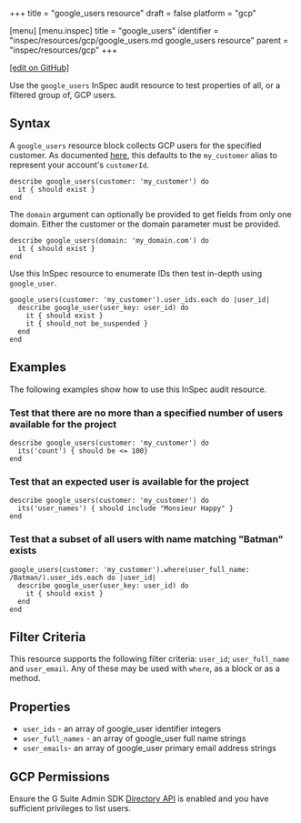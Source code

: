 +++
title = "google_users resource"
draft = false
platform = "gcp"

[menu]
  [menu.inspec]
    title = "google_users"
    identifier = "inspec/resources/gcp/google_users.md google_users resource"
    parent = "inspec/resources/gcp"
+++

[\[edit on GitHub\]](https://github.com/inspec/inspec/blob/master/www/content/inspec/resources/google_users.md)

Use the `google_users` InSpec audit resource to test properties of all, or a filtered group of, GCP users.

## Syntax

A `google_users` resource block collects GCP users for the specified customer. As documented [here](https://developers.google.com/admin-sdk/directory/v1/reference/users/list), this defaults to the `my_customer` alias to represent your account's `customerId`.

    describe google_users(customer: 'my_customer') do
      it { should exist }
    end

The `domain` argument can optionally be provided to get fields from only one domain. Either the customer or the domain parameter must be provided.

    describe google_users(domain: 'my_domain.com') do
      it { should exist }
    end

Use this InSpec resource to enumerate IDs then test in-depth using `google_user`.

    google_users(customer: 'my_customer').user_ids.each do |user_id|
      describe google_user(user_key: user_id) do
        it { should exist }
        it { should_not be_suspended }
      end
    end

## Examples

The following examples show how to use this InSpec audit resource.

### Test that there are no more than a specified number of users available for the project

    describe google_users(customer: 'my_customer') do
      its('count') { should be <= 100}
    end

### Test that an expected user is available for the project

    describe google_users(customer: 'my_customer') do
      its('user_names') { should include "Monsieur Happy" }
    end

### Test that a subset of all users with name matching "Batman" exists

    google_users(customer: 'my_customer').where(user_full_name: /Batman/).user_ids.each do |user_id|
      describe google_user(user_key: user_id) do
        it { should exist }
      end
    end

## Filter Criteria

This resource supports the following filter criteria: `user_id`; `user_full_name` and `user_email`. Any of these may be used with `where`, as a block or as a method.

## Properties

- `user_ids` - an array of google_user identifier integers
- `user_full_names` - an array of google_user full name strings
- `user_emails`- an array of google_user primary email address strings

## GCP Permissions

Ensure the G Suite Admin SDK [Directory API](https://developers.google.com/admin-sdk/directory/) is enabled and you have sufficient privileges to list users.
